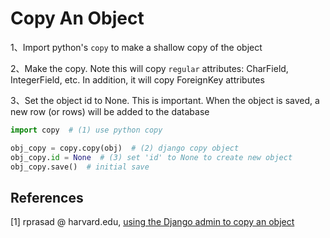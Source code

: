 # Copy An Object

1、Import python's ``copy`` to make a shallow copy of the object

2、Make the copy. Note this will copy ``regular`` attributes: CharField, IntegerField, etc. In addition, it will copy ForeignKey attributes

3、Set the object id to None. This is important. When the object is saved, a new row (or rows) will be added to the database

```python
import copy  # (1) use python copy

obj_copy = copy.copy(obj)  # (2) django copy object
obj_copy.id = None  # (3) set 'id' to None to create new object
obj_copy.save()  # initial save
```

## References

[1] rprasad @ harvard.edu, [using the Django admin to copy an object](https://blogs.harvard.edu/rprasad/2012/08/24/using-django-admin-to-copy-an-object/)

